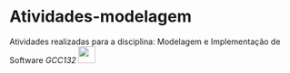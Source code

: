 # **Atividades-modelagem**
Atividades realizadas para a disciplina: Modelagem e Implementação de Software *GCC132* <img src="https://files.catbox.moe/t1dnzj.gif" width="30">
